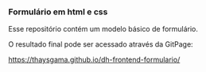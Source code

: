 ### Formulário em html e css



Esse repositório contém um modelo básico de formulário.

O resultado final pode ser acessado através da GitPage: 

https://thaysgama.github.io/dh-frontend-formulario/